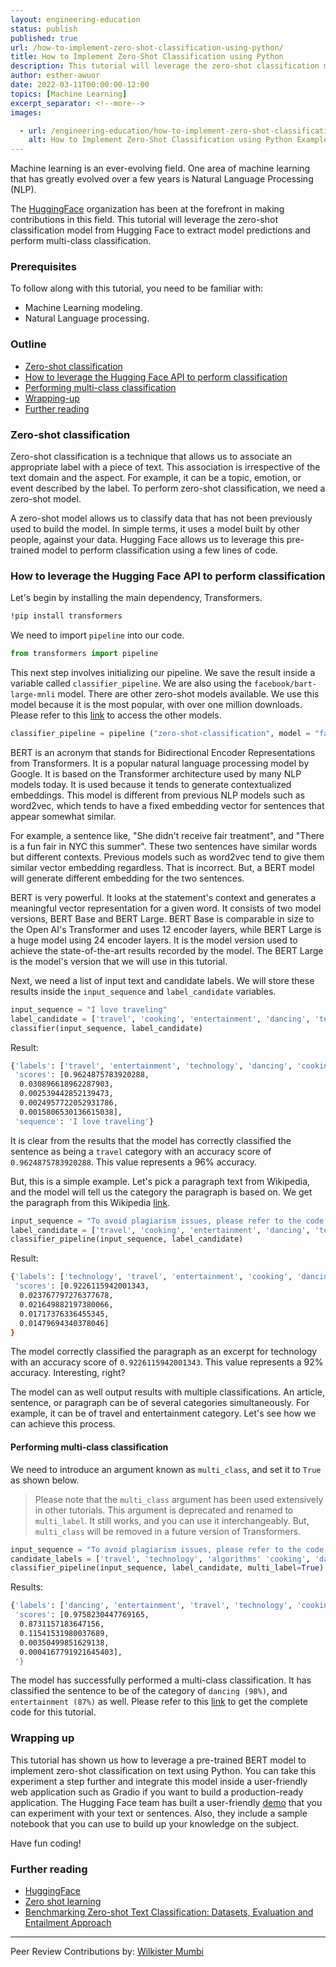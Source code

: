 ```yaml
---
layout: engineering-education
status: publish
published: true
url: /how-to-implement-zero-shot-classification-using-python/
title: How to Implement Zero-Shot Classification using Python
description: This tutorial will leverage the zero-shot classification model from Hugging Face to extract model predictions and perform multi-class classification. 
author: esther-awuor
date: 2022-03-11T00:00:00-12:00
topics: [Machine Learning]
excerpt_separator: <!--more-->
images:

  - url: /engineering-education/how-to-implement-zero-shot-classification-using-python/hero.png
    alt: How to Implement Zero-Shot Classification using Python Example Image
---
```

Machine learning is an ever-evolving field. One area of machine learning that has greatly evolved over a few years is Natural Language Processing (NLP). 
<!--more-->
The [HuggingFace](https://huggingface.co/) organization has been at the forefront in making contributions in this field. This tutorial will leverage the zero-shot classification model from Hugging Face to extract model predictions and perform multi-class classification. 

### Prerequisites
To follow along with this tutorial, you need to be familiar with:
- Machine Learning modeling.
- Natural Language processing.

### Outline
- [Zero-shot classification](#zero-shot-classification)
- [How to leverage the Hugging Face API to perform classification](how-to-leverage-the-hugging-face-api-to-perform-classification)
- [Performing multi-class classification](#performing-multi-class-classification)
- [Wrapping-up](#wrapping-up)
- [Further reading](#further-reading)

### Zero-shot classification
Zero-shot classification is a technique that allows us to associate an appropriate label with a piece of text. This association is irrespective of the text domain and the aspect. For example, it can be a  topic, emotion, or event described by the label. To perform zero-shot classification, we need a zero-shot model.

A zero-shot model allows us to classify data that has not been previously used to build the model. In simple terms, it uses a model built by other people, against your data. Hugging Face allows us to leverage this pre-trained model to perform classification using a few lines of code.

### How to leverage the Hugging Face API to perform classification
Let's begin by installing the main dependency, Transformers.

```bash
!pip install transformers
```
We need to import `pipeline` into our code.

```python
from transformers import pipeline
```
This next step involves initializing our pipeline. We save the result inside a variable called `classifier_pipeline`. We are also using the `facebook/bart-large-mnli` model. There are other zero-shot models available. We use this model because it is the most popular, with over one million downloads. Please refer to this [link](https://huggingface.co/models?pipeline_tag=zero-shot-classification&sort=downloads) to access the other models.

```python
classifier_pipeline = pipeline ("zero-shot-classification", model = "facebook/bart-large-mnli")
```
BERT is an acronym that stands for Bidirectional Encoder Representations from Transformers. It is a popular natural language processing model by Google. It is based on the Transformer architecture used by many NLP models today. It is used because it tends to generate contextualized embeddings. This model is different from previous NLP models such as word2vec, which tends to have a fixed embedding vector for sentences that appear somewhat similar. 

For example, a sentence like, "She didn't receive fair treatment", and "There is a fun fair in NYC this summer". These two sentences have similar words but different contexts. Previous models such as word2vec tend to give them similar vector embedding regardless. That is incorrect. But, a BERT model will generate different embedding for the two sentences. 

BERT is very powerful. It looks at the statement's context and generates a meaningful vector representation for a given word. It consists of two model versions, BERT Base and BERT Large. BERT Base is comparable in size to the Open AI's Transformer and uses 12 encoder layers, while BERT Large is a huge model using 24 encoder layers. It is the model version used to achieve the state-of-the-art results recorded by the model. The BERT Large is the model's version that we will use in this tutorial.

Next, we need a list of input text and candidate labels. We will store these results inside the `input_sequence` and `label_candidate` variables.

```python
input_sequence = "I love traveling"
label_candidate = ['travel', 'cooking', 'entertainment', 'dancing', 'technology']
classifier(input_sequence, label_candidate)
```
Result:

```bash
{'labels': ['travel', 'entertainment', 'technology', 'dancing', 'cooking'],
 'scores': [0.9624875783920288,
  0.030896618962287903,
  0.002539442852139473,
  0.0024957722052931786,
  0.0015806530136615038],
 'sequence': 'I love traveling'}
```
It is clear from the results that the model has correctly classified the sentence as being a `travel` category with an accuracy score of `0.9624875783920288`. This value represents a 96% accuracy.

But, this is a simple example. Let's pick a paragraph text from Wikipedia, and the model will tell us the category the paragraph is based on. We get the paragraph from this Wikipedia [link](https://en.wikipedia.org/wiki/Quantum_machine_learning).

```python
input_sequence = "To avoid plagiarism issues, please refer to the code on the Google Colab"
label_candidate = ['travel', 'cooking', 'entertainment', 'dancing', 'technology']
classifier_pipeline(input_sequence, label_candidate)
```
Result:

```bash
{'labels': ['technology', 'travel', 'entertainment', 'cooking', 'dancing'],
 'scores': [0.9226115942001343,
  0.023767797276377678,
  0.021649882197380066,
  0.01717376336455345,
  0.01479694340378046]
}
```
The model correctly classified the paragraph as an excerpt for technology with an accuracy score of `0.9226115942001343`. This value represents a 92% accuracy. Interesting, right?

The model can as well output results with multiple classifications. An article, sentence, or paragraph can be of several categories simultaneously. For example, it can be of travel and entertainment category. Let's see how we can achieve this process.

#### Performing multi-class classification
We need to introduce an argument known as `multi_class`, and set it to `True` as shown below.

> Please note that the `multi_class` argument has been used extensively in other tutorials. This argument is deprecated and renamed to `multi_label`. It still works, and you can use it interchangeably. But, `multi_class` will be removed in a future version of Transformers.

```python
input_sequence = "To avoid plagiarism issues, please refer to the code on the Google Colab"
candidate_labels = ['travel', 'technology', 'algorithms' 'cooking', 'dancing', 'exploration']
classifier_pipeline(input_sequence, label_candidate, multi_label=True)
```
Results:

```bash
{'labels': ['dancing', 'entertainment', 'travel', 'technology', 'cooking'],
 'scores': [0.9758230447769165,
  0.8731157183647156,
  0.11541531980037689,
  0.00350499851629138,
  0.0004167791921645403],
 '}
```
The model has successfully performed a multi-class classification. It has classified the sentence to be of the category of `dancing (98%)`, and `entertainment (87%)` as well. Please refer to this [link](https://colab.research.google.com/drive/1L4IyAEQLeZR5D9nG_nD_klhNMst1_wHN?usp=sharing) to get the complete code for this tutorial.

### Wrapping up
This tutorial has shown us how to leverage a pre-trained BERT model to implement zero-shot classification on text using Python. You can take this experiment a step further and integrate this model inside a user-friendly web application such as Gradio if you want to build a production-ready application. The Hugging Face team has built a user-friendly [demo](https://huggingface.co/zero-shot/) that you can experiment with your text or sentences. Also, they include a sample notebook that you can use to build up your knowledge on the subject.

Have fun coding!

### Further reading
- [HuggingFace](https://huggingface.co/models?pipeline_tag=zero-shot-classification&sort=downloads)
- [Zero shot learning](https://en.wikipedia.org/wiki/Zero-shot_learning)
- [Benchmarking Zero-shot Text Classification: Datasets, Evaluation and Entailment Approach](https://arxiv.org/pdf/1909.00161.pdf)

---
Peer Review Contributions by: [Wilkister Mumbi](/engineering-education/authors/wilkister-mumbi/)
